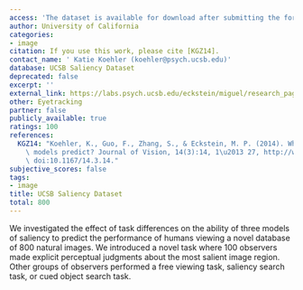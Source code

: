 ```yaml
---
access: 'The dataset is available for download after submitting the form at: https://labs.psych.ucsb.edu/eckstein/miguel/research_pages/saliencydata.html'
author: University of California
categories:
- image
citation: If you use this work, please cite [KGZ14].
contact_name: ' Katie Koehler (koehler@psych.ucsb.edu)'
database: UCSB Saliency Dataset
deprecated: false
excerpt: ''
external_link: https://labs.psych.ucsb.edu/eckstein/miguel/research_pages/saliencydata.html
other: Eyetracking
partner: false
publicly_available: true
ratings: 100
references:
  KGZ14: "Koehler, K., Guo, F., Zhang, S., & Eckstein, M. P. (2014). What do saliency\
    \ models predict? Journal of Vision, 14(3):14, 1\u2013 27, http://www.journalofvision.org/content/14/3/14,\
    \ doi:10.1167/14.3.14."
subjective_scores: false
tags:
- image
title: UCSB Saliency Dataset
total: 800
---
```


We investigated the effect of task differences on the ability of three models of saliency to predict the performance of humans viewing a novel database of 800 natural images. We introduced a novel task where 100 observers made explicit perceptual judgments about the most salient image region. Other groups of observers performed a free viewing task, saliency search task, or cued object search task. 